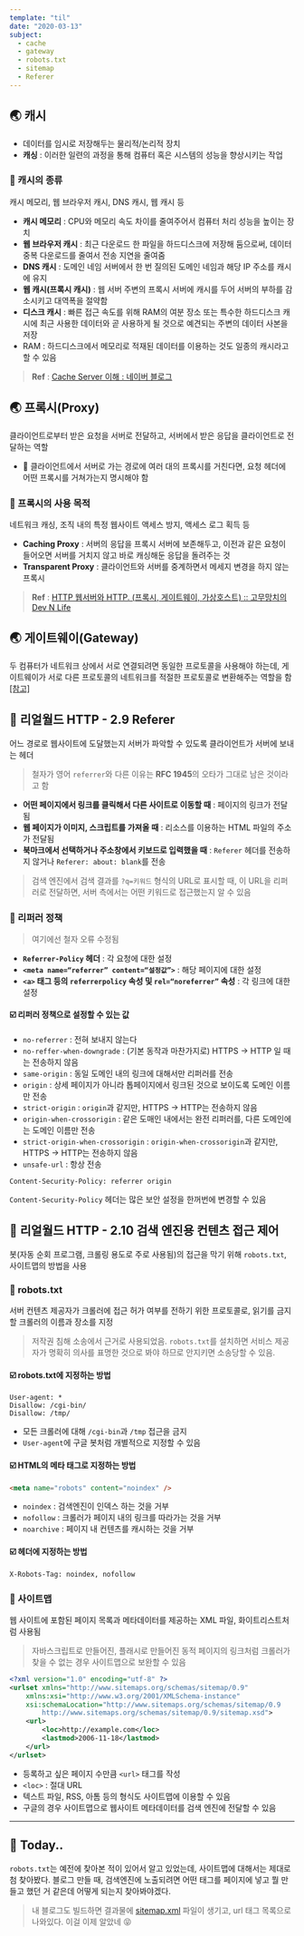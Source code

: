```yaml
---
template: "til"
date: "2020-03-13"
subject:
  - cache
  - gateway
  - robots.txt
  - sitemap
  - Referer
---
```


## 🌏 캐시

- 데이터를 임시로 저장해두는 물리적/논리적 장치
- **캐싱** : 이러한 일련의 과정을 통해 컴퓨터 혹은 시스템의 성능을 향상시키는 작업

### 📍 캐시의 종류

캐시 메모리, 웹 브라우저 캐시, DNS 캐시, 웹 캐시 등

- **캐시 메모리** : CPU와 메모리 속도 차이를 줄여주어서 컴퓨터 처리 성능을 높이는 장치
- **웹 브라우저 캐시** : 최근 다운로드 한 파일을 하드디스크에 저장해 둠으로써, 데이터 중복 다운로드를 줄여서 전송 지연을 줄여줌
- **DNS 캐시** : 도메인 네임 서버에서 한 번 질의된 도메인 네임과 해당 IP 주소를 캐시에 유지
- **웹 캐시(프록시 캐시)** : 웹 서버 주변의 프록시 서버에 캐시를 두어 서버의 부하를 감소시키고 대역폭을 절약함
- **디스크 캐시** : 빠른 접근 속도를 위해 RAM의 여분 장소 또는 특수한 하드디스크 캐시에 최근 사용한 데이터와 곧 사용하게 될 것으로 예견되는 주변의 데이터 사본을 저장
- RAM : 하드디스크에서 메모리로 적재된 데이터를 이용하는 것도 일종의 캐시라고 할 수 있음

> **Ref** : [Cache Server 이해 : 네이버 블로그](https://m.blog.naver.com/PostView.nhn?blogId=phkaa&logNo=134703237&proxyReferer=https%3A%2F%2Fwww.google.com%2F)

## 🌏 프록시(Proxy)

클라이언트로부터 받은 요청을 서버로 전달하고, 서버에서 받은 응답을 클라이언트로 전달하는 역할

- 🔎 클라이언트에서 서버로 가는 경로에 여러 대의 프록시를 거친다면, 요청 헤더에 어떤 프록시를 거쳐가는지 명시해야 함

### 📍 프록시의 사용 목적

네트워크 캐싱, 조직 내의 특정 웹사이트 액세스 방지, 액세스 로그 획득 등

- **Caching Proxy** : 서버의 응답을 프록시 서버에 보존해두고, 이전과 같은 요청이 들어오면 서버를 거치지 않고 바로 캐싱해둔 응답을 돌려주는 것
- **Transparent Proxy** : 클라이언트와 서버를 중계하면서 메세지 변경을 하지 않는 프록시

> **Ref** : [HTTP 웹서버와 HTTP. (프록시, 게이트웨이, 가상호스트) :: 고무망치의 Dev N Life](https://rhammer.tistory.com/245)

## 🌏 게이트웨이(Gateway)

두 컴퓨터가 네트워크 상에서 서로 연결되려면 동일한 프로토콜을 사용해야 하는데, 게이트웨이가 서로 다른 프로토콜의 네트워크를 적절한 프로토콜로 변환해주는 역할을 함 [[참고]](https://brownbears.tistory.com/195)

## 📔 리얼월드 HTTP - 2.9 Referer

어느 경로로 웹사이트에 도달했는지 서버가 파악할 수 있도록 클라이언트가 서버에 보내는 헤더

> 철자가 영어 `referrer`와 다른 이유는 **RFC 1945**의 오타가 그대로 남은 것이라고 함

- **어떤 페이지에서 링크를 클릭해서 다른 사이트로 이동할 때** : 페이지의 링크가 전달됨
- **웹 페이지가 이미지, 스크립트를 가져올 때** : 리소스를 이용하는 HTML 파일의 주소가 전달됨
- **북마크에서 선택하거나 주소창에서 키보드로 입력했을 때** : `Referer` 헤더를 전송하지 않거나 `Referer: about: blank`를 전송

> 검색 엔진에서 검색 결과를 `?q=키워드` 형식의 URL로 표시할 때, 이 URL을 리퍼러로 전달하면, 서버 측에서는 어떤 키워드로 접근했는지 알 수 있음

### 📍 리퍼러 정책

> 여기에선 철자 오류 수정됨

- **`Referrer-Policy` 헤더** : 각 요청에 대한 설정
- **`<meta name=“referrer” content=“설정값”>`** : 해당 페이지에 대한 설정
- **`<a>` 태그 등의 `referrerpolicy` 속성 및 `rel=“noreferrer”` 속성** : 각 링크에 대한 설정

#### ☑️ 리퍼러 정책으로 설정할 수 있는 값

- `no-referrer` : 전혀 보내지 않는다
- `no-reffer-when-downgrade` : (기본 동작과 마찬가지로) HTTPS -> HTTP 일 때는 전송하지 않음
- `same-origin` : 동일 도메인 내의 링크에 대해서만 리퍼러를 전송
- `origin` : 상세 페이지가 아니라 톱페이지에서 링크된 것으로 보이도록 도메인 이름만 전송
- `strict-origin` : `origin`과 같지만, HTTPS -> HTTP는 전송하지 않음
- `origin-when-crossorigin` : 같은 도매인 내에서는 완전 리퍼러를, 다른 도메인에는 도메인 이름만 전송
- `strict-origin-when-crossorigin` : `origin-when-crossorigin`과 같지만, HTTPS -> HTTP는 전송하지 않음
- `unsafe-url` : 항상 전송

```
Content-Security-Policy: referrer origin
```

`Content-Security-Policy` 헤더는 많은 보안 설정을 한꺼번에 변경할 수 있음

## 📔 리얼월드 HTTP - 2.10 검색 엔진용 컨텐츠 접근 제어

봇(자동 순회 프로그램, 크롤링 용도로 주로 사용됨)의 접근을 막기 위해 `robots.txt`, 사이트맵의 방법을 사용

### 📍 robots.txt

서버 컨텐츠 제공자가 크롤러에 접근 허가 여부를 전하기 위한 프로토콜로, 읽기를 금지할 크롤러의 이름과 장소를 지정

> 저작권 침해 소송에서 근거로 사용되었음. `robots.txt`를 설치하면 서비스 제공자가 명확히 의사를 표명한 것으로 봐야 하므로 안지키면 소송당할 수 있음.

#### ☑️ robots.txt에 지정하는 방법

```
User-agent: *
Disallow: /cgi-bin/
Disallow: /tmp/
```

- 모든 크롤러에 대해 `/cgi-bin`과 `/tmp` 접근을 금지
- `User-agent`에 구글 봇처럼 개별적으로 지정할 수 있음

#### ☑️ HTML의 메타 태그로 지정하는 방법

```html
<meta name="robots" content="noindex" />
```

- `noindex` : 검색엔진이 인덱스 하는 것을 거부
- `nofollow` : 크롤러가 페이지 내의 링크를 따라가는 것을 거부
- `noarchive` : 페이지 내 컨텐츠를 캐시하는 것을 거부

#### ☑️ 헤더에 지정하는 방법

```
X-Robots-Tag: noindex, nofollow
```

### 📍 사이트맵

웹 사이트에 포함된 페이지 목록과 메타데이터를 제공하는 XML 파일, 화이트리스트처럼 사용됨

> 자바스크립트로 만들어진, 플래시로 만들어진 동적 페이지의 링크처럼 크롤러가 찾을 수 없는 경우 사이트맵으로 보완할 수 있음

```xml
<?xml version="1.0" encoding="utf-8" ?>
<urlset xmlns="http://www.sitemaps.org/schemas/sitemap/0.9"
	xmlns:xsi="http://www.w3.org/2001/XMLSchema-instance"
	xsi:schemaLocation="http://www.sitemaps.org/schemas/sitemap/0.9
		http://www.sitemaps.org/schemas/sitemap/0.9/sitemap.xsd">
	<url>
		<loc>http://example.com</loc>
		<lastmod>2006-11-18</lastmod>
	</url>
</urlset>
```

- 등록하고 싶은 페이지 수만큼 `<url>` 태그를 작성
- `<loc>` : 절대 URL
- 텍스트 파일, RSS, 아톰 등의 형식도 사이트맵에 이용할 수 있음
- 구글의 경우 사이트맵으로 웹사이트 메타데이터를 검색 엔진에 전달할 수 있음

---

## 👻 Today..

`robots.txt`는 예전에 찾아본 적이 있어서 알고 있었는데, 사이트맵에 대해서는 제대로 첨 찾아봤다. 블로그 만들 때, 검색엔진에 노출되려면 어떤 태그를 페이지에 넣고 뭘 만들고 했던 거 같은데 어떻게 되는지 찾아봐야겠다.

> 내 블로그도 빌드하면 결과물에 [sitemap.xml](https://github.com/devSoyoung/devsoyoung.github.io/blob/master/sitemap.xml) 파일이 생기고, url 태그 목록으로 나와있다. 이걸 이제 알았네 😝
